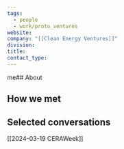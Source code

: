 ```yaml
---
tags:
  - people
  - work/proto_ventures
website: 
company: "[[Clean Energy Ventures]]"
division: 
title: 
contact_type:
---
```

me## About


## How we met


## Selected conversations
[[2024-03-19 CERAWeek]]